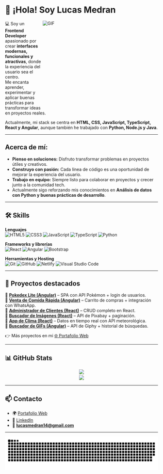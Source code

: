# 👋 ¡Hola! Soy Lucas Medran  

<img align="right" height="280" width="380" alt="GIF" src="https://media4.giphy.com/media/v1.Y2lkPTc5MGI3NjExZzQ0ZjdpNXcxMm1nYndsNTE2MG5kdTFyaWxtcWVrbHlwc25rMmV0NiZlcD12MV9pbnRlcm5hbF9naWZfYnlfaWQmY3Q9Zw/TFPdmm3rdzeZ0kP3zG/giphy.webp">  

💻 Soy un **Frontend Developer** apasionado por crear **interfaces modernas, funcionales y atractivas**, donde la experiencia del usuario sea el centro.  
Me encanta aprender, experimentar y aplicar buenas prácticas para transformar ideas en proyectos reales.  

Actualmente, mi stack se centra en **HTML, CSS, JavaScript, TypeScript, React y Angular**, aunque también he trabajado con **Python, Node.js y Java**.  

---

##  Acerca de mí:
- **Pienso en soluciones:** Disfruto transformar problemas en proyectos útiles y creativos.  
- **Construyo con pasión:** Cada línea de código es una oportunidad de mejorar la experiencia del usuario.  
- **Trabajo en equipo:** Siempre listo para colaborar en proyectos y crecer junto a la comunidad tech.  
- Actualmente sigo reforzando mis conocimientos en **Análisis de datos con Python y buenas prácticas de desarrollo**.  

---

## 🛠️ Skills

<p align="center">

**Lenguajes**  
![HTML5](https://img.shields.io/badge/HTML5%20-%23E34F26.svg?style=for-the-badge&logo=html5&logoColor=white)
![CSS3](https://img.shields.io/badge/CSS%20-%231572B6.svg?style=for-the-badge&logo=css3&logoColor=white)
![JavaScript](https://img.shields.io/badge/JavaScript%20-%23F7DF1E.svg?style=for-the-badge&logo=javascript&logoColor=black)
![TypeScript](https://img.shields.io/badge/typescript-%23007ACC.svg?style=for-the-badge&logo=typescript&logoColor=white)
![Python](https://img.shields.io/badge/Python%20-%2314354C.svg?style=for-the-badge&logo=python&logoColor=white)

**Frameworks y librerías**  
![React](https://img.shields.io/badge/react-%2320232a.svg?style=for-the-badge&logo=react&logoColor=%2361DAFB)
![Angular](https://img.shields.io/badge/angular-%23DD0031.svg?style=for-the-badge&logo=angular&logoColor=white)
![Bootstrap](https://img.shields.io/badge/bootstrap-%238511FA.svg?style=for-the-badge&logo=bootstrap&logoColor=white)

**Herramientas y Hosting**  
![Git](https://img.shields.io/badge/git-%23F05033.svg?style=for-the-badge&logo=git&logoColor=white)
![GitHub](https://img.shields.io/badge/github-%23121011.svg?style=for-the-badge&logo=github&logoColor=white)
![Netlify](https://img.shields.io/badge/netlify-%23000000.svg?style=for-the-badge&logo=netlify&logoColor=#00C7B7)
![Visual Studio Code](https://img.shields.io/badge/Visual%20Studio%20Code-0078d7.svg?style=for-the-badge&logo=visual-studio-code&logoColor=white)

</p>

---

## 📂 Proyectos destacados
🔹 [**Pokedex Lite (Angular)**](https://link-demo.netlify.app) – SPA con API Pokémon + login de usuarios.  
🔹 [**Venta de Comida Rápida (Angular)**](https://appcomidarapida.netlify.app) – Carrito de compras + integración con WhatsApp.  
🔹 [**Administrador de Clientes (React)**](https://papaya-donut-3eca14.netlify.app) – CRUD completo en React.  
🔹 [**Buscador de Imágenes (React)**](https://cheerful-florentine-5ae501.netlify.app) – API de Pixabay + paginación.  
🔹 [**App de Clima (React)**](https://sunny-elf-2fb3d9.netlify.app) – Datos en tiempo real con API meteorológica.  
🔹 [**Buscador de GIFs (Angular)**](https://link-demo.netlify.app) – API de Giphy + historial de búsquedas.  

👉 Más proyectos en mi [🌐 Portafolio Web](https://lucasmedran.netlify.app)  

---

## 📊 GitHub Stats
<div align="center">
  
[![](https://github-readme-stats.vercel.app/api?username=Lucrack7&show_icons=true&theme=tokyonight&hide_border=true&locale=en)](https://github.com/Lucrack7)  
[![](https://github-readme-streak-stats.herokuapp.com/?user=Lucrack7&theme=material-palenight)](https://github.com/Lucrack7)  

</div>

---

## 📫 Contacto
- 🌍 [Portafolio Web](https://lucasmedran.netlify.app)  
- 💼 [LinkedIn](https://www.linkedin.com/in/lucas-medran-b676b0249/)  
- 📧 **lucasmedran14@gmail.com**  

---

<p align="center">
  <img src="https://raw.githubusercontent.com/Elanza-48/Elanza-48/main/resources/img/github-contribution-grid-snake.svg" alt="snake"/>
</p>

